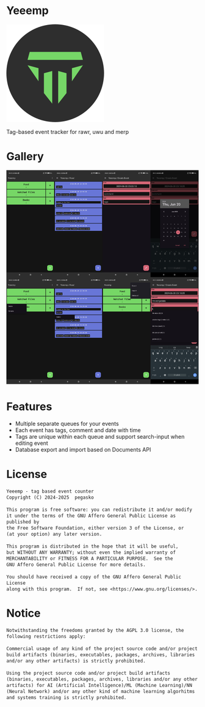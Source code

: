 # Yeeemp

![Yeeemp](images/ic-round-256.png)

Tag-based event tracker for rawr, uwu and merp


# Gallery

![gallery](images/composite.png)


# Features

* Multiple separate queues for your events
* Each event has tags, comment and date with time
* Tags are unique within each queue and support search-input when editing event
* Database export and import based on Documents API


# License

```
Yeeemp - tag based event counter
Copyright (C) 2024-2025  pegasko

This program is free software: you can redistribute it and/or modify
it under the terms of the GNU Affero General Public License as published by
the Free Software Foundation, either version 3 of the License, or
(at your option) any later version.

This program is distributed in the hope that it will be useful,
but WITHOUT ANY WARRANTY; without even the implied warranty of
MERCHANTABILITY or FITNESS FOR A PARTICULAR PURPOSE.  See the
GNU Affero General Public License for more details.

You should have received a copy of the GNU Affero General Public License
along with this program.  If not, see <https://www.gnu.org/licenses/>.
```


# Notice

```
Notwithstanding the freedoms granted by the AGPL 3.0 license, the following restrictions apply:

Commercial usage of any kind of the project source code and/or project build artifacts (binaries, executables, packages, archives, libraries and/or any other artifacts) is strictly prohibited.

Using the project source code and/or project build artifacts (binaries, executables, packages, archives, libraries and/or any other artifacts) for AI (Artificial Intelligence)/ML (Machine Learning)/NN (Neural Network) and/or any other kind of machine learning algorhitms and systems training is strictly prohibited.
```
